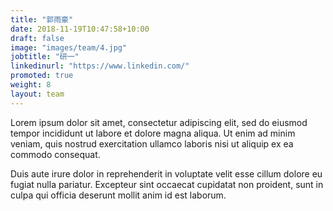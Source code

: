 ```yaml
---
title: "郭雨豪"
date: 2018-11-19T10:47:58+10:00
draft: false
image: "images/team/4.jpg"
jobtitle: "研一"
linkedinurl: "https://www.linkedin.com/"
promoted: true
weight: 8
layout: team
---
```


Lorem ipsum dolor sit amet, consectetur adipiscing elit, sed do eiusmod tempor incididunt ut labore et dolore magna aliqua. Ut enim ad minim veniam, quis nostrud exercitation ullamco laboris nisi ut aliquip ex ea commodo consequat.

Duis aute irure dolor in reprehenderit in voluptate velit esse cillum dolore eu fugiat nulla pariatur. Excepteur sint occaecat cupidatat non proident, sunt in culpa qui officia deserunt mollit anim id est laborum.
